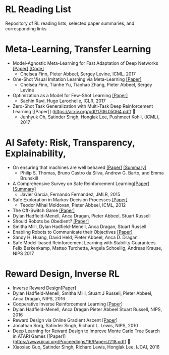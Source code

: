 # RL Reading List
Repository of RL reading lists, selected paper summaries, and corresponding links

# Meta-Learning, Transfer Learning
* Model-Agnostic Meta-Learning for Fast Adaptation of Deep Networks [[Paper]](https://arxiv.org/pdf/1703.03400.pdf) [[Code]](https://github.com/cbfinn/maml)
  * Chelsea Finn, Pieter Abbeel, Sergey Levine, ICML, 2017
* One-Shot Visual Imitation Learning via Meta-Learning [[Paper]](https://arxiv.org/pdf/1709.04905.pdf)
  * Chelsea Finn, Tianhe Yu, Tianhao Zhang, Pieter Abbeel, Sergey Levine
* Optimization as a Model for Few-Shot Learning [[Paper]](https://openreview.net/pdf?id=rJY0-Kcll)
  * Sachin Ravi, Hugo Larochelle, ICLR, 2017
* Zero-Shot Task Generalization with Multi-Task Deep Reinforcement Learning [[Paper]] (https://arxiv.org/pdf/1706.05064.pdf) &#x1F53A;
  * Junhyuk Oh, Satinder Singh, Honglak Lee, Pushmeet Kohli, (ICML), 2017

# AI Safety: Risk, Transparency, Explainability, 
* On ensuring that machines are well behaved [[Paper]](https://arxiv.org/pdf/1708.05448.pdf) [[Summary]](https://github.com/kkhetarpal/Literature/blob/master/OnEnsuringthatIntelligentMachinesAreWellBehaved.md)
  * Philip S. Thomas, Bruno Castro da Silva, Andrew G. Barto, and Emma Brunskill
* A Comprehensive Survey on Safe Reinforcement Learning[[Paper]](http://jmlr.org/papers/v16/garcia15a.html)[[Summary]](https://github.com/kkhetarpal/Literature/blob/master/RL/ReadingList/ComprehensiveSurveySafeRL.md)
  * Javier Garcia, Fernando Fernandez, JMLR, 2015
* Safe Exploration in Markov Decision Processes [[Paper]](https://people.eecs.berkeley.edu/~pabbeel/papers/MoldovanAbbeel_ICML2012full-rev2.pdf)
  * Teodor Mihai Moldovan, Pieter Abbeel, ICML, 2012
* The Off-Switch Game [[Paper]](https://arxiv.org/pdf/1611.08219.pdf)
 * Dylan Hadfield-Menell, Anca Dragan, Pieter Abbeel, Stuart Russell
* Should Robots be Obedient? [[Paper]](https://arxiv.org/pdf/1705.09990.pdf)
 * Smitha Milli, Dylan Hadfield-Menell, Anca Dragan, Stuart Russell
* Enabling Robots to Communicate their Objectives [[Paper]](https://arxiv.org/pdf/1702.03465.pdf)
 * Sandy H. Huang, David Held, Pieter Abbeel, Anca D. Dragan
* Safe Model-based Reinforcement Learning with Stability Guarantees
Felix Berkenkamp, Matteo Turchetta, Angela Schoellig, Andreas Krause, NIPS 2017
 
# Reward Design, Inverse RL
* Inverse Reward Design[[Paper]](https://nips.cc/Conferences/2017/Schedule?showEvent=9444)
 * Dylan Hadfield-Menell, Smitha Milli, Stuart J Russell, Pieter Abbeel, Anca Dragan, NIPS, 2016
* Cooperative Inverse Reinforcement Learning [[Paper]](https://papers.nips.cc/paper/6420-cooperative-inverse-reinforcement-learning.pdf)
 * Dylan Hadfield-Menell, Anca Dragan Pieter Abbeel Stuart Russell, NIPS, 2016
* Reward Design via Online Gradient Ascent [[Paper]](https://papers.nips.cc/paper/4146-reward-design-via-online-gradient-ascent.pdf)
 * Jonathan Sorg, Satinder Singh, Richard L. Lewis, NIPS, 2010
* Deep Learning for Reward Design to Improve Monte Carlo Tree Search in ATARI Games [[Paper]] (https://www.ijcai.org/Proceedings/16/Papers/218.pdf) &#x1F53A;
 * Xiaoxiao Guo, Satinder Singh, Richard Lewis, Honglak Lee, IJCAI, 2016
